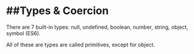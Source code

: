 ##Types & Coercion
=======
There are 7 built-in types: 
null, 
undefined, 
boolean, 
number, 
string, 
object, 
symbol (ES6).

All of these are types are called primitives, except for object.

